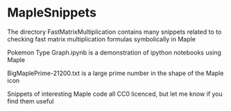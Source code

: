 # MapleSnippets

The directory FastMatrixMultiplication contains many snippets related to
to checking fast matrix multiplication formulas symbolically in Maple

Pokemon Type Graph.ipynb is a demonstration of ipython notebooks using Maple

BigMaplePrime-21200.txt is a large prime number in the shape of the Maple icon

Snippets of interesting Maple code all CC0 licenced, but let me know if you find them useful
